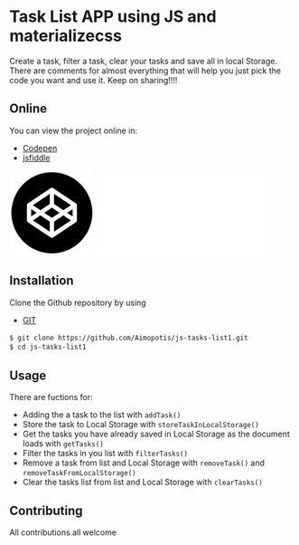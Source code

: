 # Task List APP using JS and materializecss 
Create a task, filter a task, clear your tasks and save all in local Storage. There are comments for almost everything that will help you just pick the code you want and use it. Keep on sharing!!!!

## Online 
You can view the project online in:
* [Codepen](https://codepen.io/MorpheusStudio/pen/BrRxNa) 
* [jsfiddle](https://jsfiddle.net/Morpheus_Studio/h62enq5m/3/)

![Codepen icon](img/codepen150.png)
![jsfiddle icon](img/jsfiddle150.pgn)

## Installation
Clone the Github repository by using 
* [GIT](https://git-scm.com/downloads)
```sh
$ git clone https://github.com/Aimopotis/js-tasks-list1.git
$ cd js-tasks-list1
```
## Usage
There are fuctions for: 

* Adding the a task to the list with `addTask()`
* Store the task to Local Storage with `storeTaskInLocalStorage()`
* Get the tasks you have already saved in Local Storage as the document loads with `getTasks()`
* Filter the tasks in you list with `filterTasks()`
* Remove a task from list and Local Storage with `removeTask()` and `removeTaskFromLocalStorage()`
* Clear the tasks list from list and Local Storage with `clearTasks()`

## Contributing
All contributions all welcome


